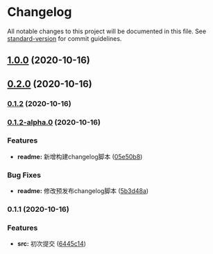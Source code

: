 # Changelog

All notable changes to this project will be documented in this file. See [standard-version](https://github.com/conventional-changelog/standard-version) for commit guidelines.

## [1.0.0](https://github.com/zhangzheng-zz/vue3_learn/compare/v0.2.0...v1.0.0) (2020-10-16)

## [0.2.0](https://github.com/zhangzheng-zz/vue3_learn/compare/v0.1.2...v0.2.0) (2020-10-16)

### [0.1.2](https://github.com/zhangzheng-zz/vue3_learn/compare/v0.1.2-alpha.0...v0.1.2) (2020-10-16)

### [0.1.2-alpha.0](https://github.com/zhangzheng-zz/vue3_learn/compare/v0.1.1...v0.1.2-alpha.0) (2020-10-16)


### Features

* **readme:** 新增构建changelog脚本 ([05e50b8](https://github.com/zhangzheng-zz/vue3_learn/commit/05e50b82d5125946003c6766a182bc835481fb0e))


### Bug Fixes

* **readme:** 修改预发布changelog脚本 ([5b3d48a](https://github.com/zhangzheng-zz/vue3_learn/commit/5b3d48afd21acfe5f9486e9497969273b26c1f27))

### 0.1.1 (2020-10-16)


### Features

* **src:** 初次提交 ([6445c14](https://github.com/zhangzheng-zz/vue3_learn/commit/6445c14925f9fa4d9bbd932498f4121fdf084c01))
